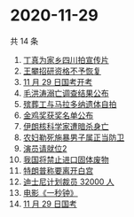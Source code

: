 # 2020-11-29

共 14 条

<!-- BEGIN ZHIHUSEARCH -->
<!-- 最后更新时间 Sun Nov 29 2020 14:06:53 GMT+0800 (CST) -->
1. [丁真为家乡四川拍宣传片](https://www.zhihu.com/search?q=丁真)
1. [王攀招研资格不予恢复](https://www.zhihu.com/search?q=王攀)
1. [11 月 29 日国考开考](https://www.zhihu.com/search?q=国考)
1. [毛洪涛溺亡调查结果公布](https://www.zhihu.com/search?q=毛洪涛)
1. [殡葬工与马拉多纳遗体自拍](https://www.zhihu.com/search?q=马拉多纳)
1. [金鸡奖获奖名单公布](https://www.zhihu.com/search?q=金鸡奖)
1. [伊朗核科学家遭暗杀身亡](https://www.zhihu.com/search?q=伊朗核科学家)
1. [农妇勒死施暴男子属正当防卫](https://www.zhihu.com/search?q=农妇勒死男子)
1. [演员请就位2](https://www.zhihu.com/search?q=演员请就位2)
1. [我国将禁止进口固体废物](https://www.zhihu.com/search?q=固体废物)
1. [特朗普称要离开白宫](https://www.zhihu.com/search?q=特朗普)
1. [迪士尼计划裁员 32000 人](https://www.zhihu.com/search?q=迪士尼)
1. [电影《一秒钟》](https://www.zhihu.com/search?q=一秒钟)
1. [11 月 29 日国考 ](https://www.zhihu.com/search?q=国考)
<!-- END ZHIHUSEARCH -->
